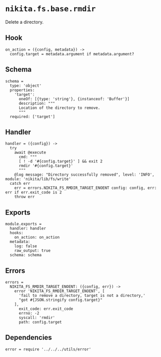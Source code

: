 
# `nikita.fs.base.rmdir`

Delete a directory.

## Hook

    on_action = ({config, metadata}) ->
      config.target = metadata.argument if metadata.argument?

## Schema

    schema =
      type: 'object'
      properties:
        'target':
          oneOf: [{type: 'string'}, {instanceof: 'Buffer'}]
          description: """
          Location of the directory to remove.
          """
      required: ['target']

## Handler

    handler = ({config}) ->
      try
        await @execute
          cmd: """
          [ ! -d '#{config.target}' ] && exit 2
          rmdir '#{config.target}'
          """
        @log message: "Directory successfully removed", level: 'INFO', module: 'nikita/lib/fs/write'
      catch err
        err = errors.NIKITA_FS_RMDIR_TARGET_ENOENT config: config, err: err if err.exit_code is 2
        throw err

## Exports

    module.exports =
      handler: handler
      hooks:
        on_action: on_action
      metadata:
        log: false
        raw_output: true
      schema: schema

## Errors

    errors =
      NIKITA_FS_RMDIR_TARGET_ENOENT: ({config, err}) ->
        error 'NIKITA_FS_RMDIR_TARGET_ENOENT', [
          'fail to remove a directory, target is not a directory,'
          "got #{JSON.stringify config.target}"
        ],
          exit_code: err.exit_code
          errno: -2
          syscall: 'rmdir'
          path: config.target

## Dependencies

    error = require '../../../utils/error'
